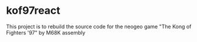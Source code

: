 # kof97react

This project is to rebuild the source code for the neogeo game "The Kong of Fighters '97" by M68K assembly
